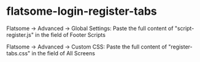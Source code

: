 # flatsome-login-register-tabs

Flatsome -> Advanced -> Global Settings:
Paste the full content of "script-register.js" in the field of Footer Scripts

Flatsome -> Advanced -> Custom CSS:
Paste the full content of "register-tabs.css" in the field of All Screens
